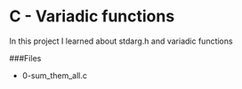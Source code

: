 # C - Variadic functions

In this project I learned about stdarg.h and variadic functions

###Files

* 0-sum_them_all.c